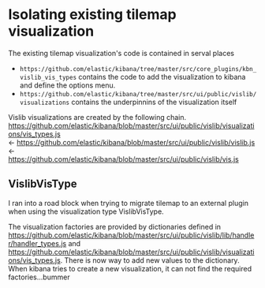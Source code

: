 # Isolating existing tilemap visualization
The existing tilemap visualization's code is contained in serval places
* `https://github.com/elastic/kibana/tree/master/src/core_plugins/kbn_vislib_vis_types` contains the code to add the visualization to kibana and define the options menu.
* `https://github.com/elastic/kibana/tree/master/src/ui/public/vislib/visualizations` contains the underpinnins of the visualization itself

Vislib visualizations are created by the following chain. 
 https://github.com/elastic/kibana/blob/master/src/ui/public/vislib/visualizations/vis_types.js  
 <- 
 https://github.com/elastic/kibana/blob/master/src/ui/public/vislib/vislib.js  
 <-  
 https://github.com/elastic/kibana/blob/master/src/ui/public/vislib/vis.js

## VislibVisType
I ran into a road block when trying to migrate tilemap to an external plugin when using the visualization type VislibVisType.

The visualization factories are provided by dictionaries defined in
https://github.com/elastic/kibana/blob/master/src/ui/public/vislib/lib/handler/handler_types.js and https://github.com/elastic/kibana/blob/master/src/ui/public/vislib/visualizations/vis_types.js. There is now way to add new values to the dictionary. When kibana tries to create a new visualization, it can not find the required factories...bummer